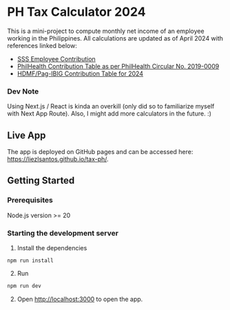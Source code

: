# PH Tax Calculator 2024

This is a mini-project to compute monthly net income of an employee working in the Philippines.
All calculations are updated as of April 2024 with references linked below:

- [SSS Employee Contribution](https://www.sss.gov.ph/sss/DownloadContent?fileName=2023-Schedule-of-Contributions.pdf)
- [PhilHealth Contribution Table as per PhilHealth Circular No. 2019-0009](https://www.philhealth.gov.ph/partners/employers/ContributionTable_v2.pdf)
- [HDMF/Pag-IBIG Contribution Table for 2024](https://mpm.ph/hdmf-pag-ibig-table-2024/)

### Dev Note
Using Next.js / React is kinda an overkill (only did so to familiarize myself with Next App Route).
Also, I might add more calculators in the future. :)

## Live App

The app is deployed on GitHub pages and can be accessed here: https://liezlsantos.github.io/tax-ph/.

## Getting Started

### Prerequisites

Node.js version >= 20

### Starting the development server
1. Install the dependencies
```
npm run install
```
2. Run
```bash
npm run dev
```
2. Open [http://localhost:3000](http://localhost:3000) to open the app.

